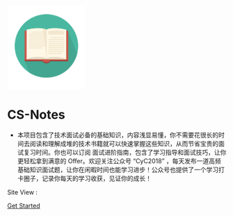 <img width="180px" src="_media/LogoMakr_1J56bI.png">

# CS-Notes

- 本项目包含了技术面试必备的基础知识，内容浅显易懂，你不需要花很长的时间去阅读和理解成堆的技术书籍就可以快速掌握这些知识，从而节省宝贵的面试复习时间。你也可以订阅 面试进阶指南，包含了学习指导和面试技巧，让你更轻松拿到满意的 Offer。欢迎关注公众号 “CyC2018” ，每天发布一道高频基础知识面试题，让你在闲暇时间也能学习进步！公众号也提供了一个学习打卡圈子，记录你每天的学习收获，见证你的成长！

<span id="busuanzi_container_site_pv">Site View : <span id="busuanzi_value_site_pv">

[Get Started](README.md)

